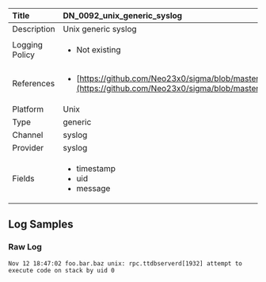| Title             | DN_0092_unix_generic_syslog                                                                                                      |
|:------------------|:-----------------------------------------------------------------------------------------------------------------|
| Description       | Unix generic syslog                                                                                                |
| Logging Policy    | <ul><li> Not existing </li></ul> | 
| References     		| <ul><li>[https://github.com/Neo23x0/sigma/blob/master/rules/linux/lnx_buffer_overflows.yml](https://github.com/Neo23x0/sigma/blob/master/rules/linux/lnx_buffer_overflows.yml)</li></ul>                                  |
| Platform       		| Unix   |
| Type           		| generic 		| 
| Channel        		| syslog    |
| Provider       		| syslog   |
| Fields         		| <ul><li>timestamp</li><li>uid</li><li>message</li></ul>                                               |


## Log Samples

### Raw Log

```
Nov 12 18:47:02 foo.bar.baz unix: rpc.ttdbserverd[1932] attempt to execute code on stack by uid 0

```




